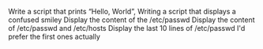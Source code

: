 Write a script that prints “Hello, World”,
Writing a script that displays a confused smiley
Display the content of the /etc/passwd
Display the content of /etc/passwd and /etc/hosts
Display the last 10 lines of /etc/passwd
I'd prefer the first ones actually
